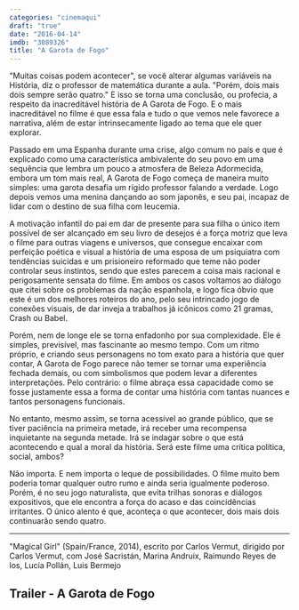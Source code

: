 ```yaml
---
categories: "cinemaqui"
draft: "true"
date: "2016-04-14"
imdb: "3089326"
title: "A Garota de Fogo"
---
```

"Muitas coisas podem acontecer", se você alterar algumas variáveis na História, diz o professor de matemática durante a aula. "Porém, dois mais dois sempre serão quatro." E isso se torna uma conclusão, ou profecia, a respeito da inacreditável história de A Garota de Fogo. E o mais inacreditável no filme é que essa fala e tudo o que vemos nele favorece a narrativa, além de estar intrinsecamente ligado ao tema que ele quer explorar.

Passado em uma Espanha durante uma crise, algo comum no país e que é explicado como uma característica ambivalente do seu povo em uma sequência que lembra um pouco a atmosfera de Beleza Adormecida, embora um tom mais real, A Garota de Fogo começa de maneira muito simples: uma garota desafia um rígido professor falando a verdade. Logo depois vemos uma menina dançando ao som japonês, e seu pai, incapaz de lidar com o destino de sua filha com leucemia.

A motivação infantil do pai em dar de presente para sua filha o único item possível de ser alcançado em seu livro de desejos é a força motriz que leva o filme para outras viagens e universos, que consegue encaixar com perfeição poética e visual a história de uma esposa de um psiquiatra com tendências suicidas e um prisioneiro reformado que teme não poder controlar seus instintos, sendo que estes parecem a coisa mais racional e perigosamente sensata do filme. Em ambos os casos voltamos ao diálogo que citei sobre os problemas da nação espanhola, e logo fica óbvio que este é um dos melhores roteiros do ano, pelo seu intrincado jogo de conexões visuais, de dar inveja a trabalhos já icônicos como 21 gramas, Crash ou Babel.

Porém, nem de longe ele se torna enfadonho por sua complexidade. Ele é simples, previsível, mas fascinante ao mesmo tempo. Com um ritmo próprio, e criando seus personagens no tom exato para a história que quer contar, A Garota de Fogo parece não temer se tornar uma experiência fechada demais, ou com simbolismos que podem levar a diferentes interpretações. Pelo contrário: o filme abraça essa capacidade como se fosse justamente essa a forma de contar uma história com tantas nuances e tantos personagens funcionais.

No entanto, mesmo assim, se torna acessível ao grande público, que se tiver paciência na primeira metade, irá receber uma recompensa inquietante na segunda metade. Irá se indagar sobre o que está acontecendo e qual a moral da história. Será este filme uma crítica política, social, ambos?

Não importa. E nem importa o leque de possibilidades. O filme muito bem poderia tomar qualquer outro rumo e ainda seria igualmente poderoso. Porém, é no seu jogo naturalista, que evita trilhas sonoras e diálogos expositivos, que ele encontra a força do acaso e das coincidências irritantes. O único alento é que, aconteça o que acontecer, dois mais dois continuarão sendo quatro.

<hr>"Magical Girl" (Spain/France, 2014), escrito por Carlos Vermut, dirigido por Carlos Vermut, com José Sacristán, Marina Andruix, Raimundo Reyes de los, Lucía Pollán, Luis Bermejo

<h2>Trailer - A Garota de Fogo</h2>
